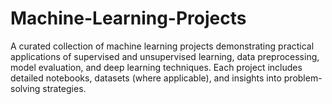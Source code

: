 # Machine-Learning-Projects
A curated collection of machine learning projects demonstrating practical applications of supervised and unsupervised learning, data preprocessing, model evaluation, and deep learning techniques. Each project includes detailed notebooks, datasets (where applicable), and insights into problem-solving strategies.
